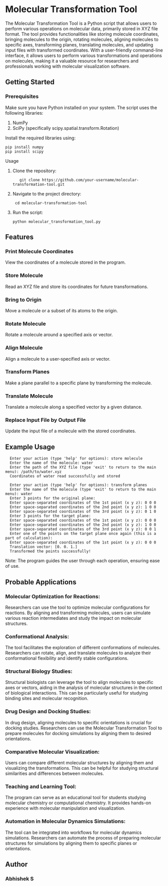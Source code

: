 # Molecular Transformation Tool

The Molecular Transformation Tool is a Python script that allows users to perform various operations on molecular data, primarily stored in XYZ file format. The tool provides functionalities like storing molecule coordinates, bringing molecules to the origin, rotating molecules, aligning molecules to specific axes, transforming planes, translating molecules, and updating input files with transformed coordinates. With a user-friendly command-line interface, it allows users to perform various transformations and operations on molecules, making it a valuable resource for researchers and professionals working with molecular visualization software.

## Getting Started
### Prerequisites

Make sure you have Python installed on your system. The script uses the following libraries:

1) NumPy
2) SciPy (specifically scipy.spatial.transform.Rotation)

Install the required libraries using:

    pip install numpy 
    pip install scipy

Usage
1) Clone the repository:

          git clone https://github.com/your-username/molecular-transformation-tool.git

2) Navigate to the project directory:

        cd molecular-transformation-tool

3) Run the script:

       python molecular_transformation_tool.py


## Features

### Print Molecule Coordinates
View the coordinates of a molecule stored in the program.

### Store Molecule
Read an XYZ file and store its coordinates for future transformations.

### Bring to Origin
Move a molecule or a subset of its atoms to the origin.

### Rotate Molecule
Rotate a molecule around a specified axis or vector.

### Align Molecule
Align a molecule to a user-specified axis or vector.

### Transform Planes
Make a plane parallel to a specific plane by transforming the molecule.

### Translate Molecule
Translate a molecule along a specified vector by a given distance.

### Replace Input File by Output File
Update the input file of a molecule with the stored coordinates.




## Example Usage

      Enter your action (type 'help' for options): store molecule
      Enter the name of the molecule: water
      Enter the path of the XYZ file (type 'exit' to return to the main menu): /path/to/water.xyz
      Coordinates of water read successfully and stored

      Enter your action (type 'help' for options): transform planes
      Enter the name of the molecule (type 'exit' to return to the main menu): water
      Enter 3 points for the original plane:
      Enter space-separated coordinates of the 1st point (x y z): 0 0 0
      Enter space-separated coordinates of the 2nd point (x y z): 1 0 0
      Enter space-separated coordinates of the 3rd point (x y z): 0 1 0
      Enter 3 points for the target plane:
      Enter space-separated coordinates of the 1st point (x y z): 0 0 0
      Enter space-separated coordinates of the 2nd point (x y z): 1 0 0
      Enter space-separated coordinates of the 3rd point (x y z): 0 0 1
      Enter one of the points on the target plane once again (this is a part of calculation):
      Enter space-separated coordinates of the 1st point (x y z): 0 0 0
      Translation vector: [0. 0. 1.]
      Transformed the points successfully!

Note: The program guides the user through each operation, ensuring ease of use.

## Probable Applications

### Molecular Optimization for Reactions:
Researchers can use the tool to optimize molecular configurations for reactions. By aligning and transforming molecules, users can simulate various reaction intermediates and study the impact on molecular structures.

### Conformational Analysis:
The tool facilitates the exploration of different conformations of molecules. Researchers can rotate, align, and translate molecules to analyze their conformational flexibility and identify stable configurations.

### Structural Biology Studies:
Structural biologists can leverage the tool to align molecules to specific axes or vectors, aiding in the analysis of molecular structures in the context of biological interactions. This can be particularly useful for studying binding sites and molecular recognition.

### Drug Design and Docking Studies:
In drug design, aligning molecules to specific orientations is crucial for docking studies. Researchers can use the Molecular Transformation Tool to prepare molecules for docking simulations by aligning them to desired orientations.

### Comparative Molecular Visualization:
Users can compare different molecular structures by aligning them and visualizing the transformations. This can be helpful for studying structural similarities and differences between molecules.

### Teaching and Learning Tool:
The program can serve as an educational tool for students studying molecular chemistry or computational chemistry. It provides hands-on experience with molecular manipulation and visualization.

### Automation in Molecular Dynamics Simulations:
The tool can be integrated into workflows for molecular dynamics simulations. Researchers can automate the process of preparing molecular structures for simulations by aligning them to specific planes or orientations.


## Author
### Abhishek S

